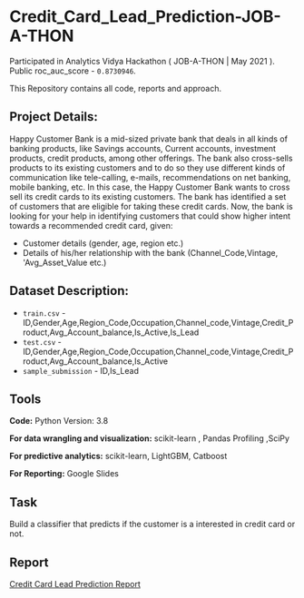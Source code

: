 # Credit_Card_Lead_Prediction-JOB-A-THON
Participated in Analytics Vidya Hackathon ( JOB-A-THON | May 2021 ). Public roc_auc_score - `0.8730946`.

This Repository contains all code, reports and approach.


## Project Details:

Happy Customer Bank is a mid-sized private bank that deals in all kinds of banking products, like Savings accounts,
Current accounts, investment products, credit products, among other offerings.
The bank also cross-sells products to its existing customers and to do so they use different kinds of communication like
tele-calling, e-mails, recommendations on net banking, mobile banking, etc.
In this case, the Happy Customer Bank wants to cross sell its credit cards to its existing customers. The bank has identified
a set of customers that are eligible for taking these credit cards.
Now, the bank is looking for your help in identifying customers that could show higher intent towards a recommended credit
card, given:
* Customer details (gender, age, region etc.)
* Details of his/her relationship with the bank (Channel_Code,Vintage, 'Avg_Asset_Value etc.)


## Dataset Description:

* `train.csv` - ID,Gender,Age,Region_Code,Occupation,Channel_code,Vintage,Credit_Product,Avg_Account_balance,Is_Active,Is_Lead
* `test.csv` - ID,Gender,Age,Region_Code,Occupation,Channel_code,Vintage,Credit_Product,Avg_Account_balance,Is_Active
* `sample_submission` - ID,Is_Lead


## Tools

**Code:** Python Version: 3.8

**For data wrangling and visualization:** scikit-learn , Pandas Profiling ,SciPy

**For predictive analytics:** scikit-learn, LightGBM, Catboost 

**For Reporting:** Google Slides

## Task 

Build a classifier that predicts if the customer is a interested in credit card or not.


## Report 

[Credit Card Lead Prediction Report](https://github.com/aayanmaity/Credit_Card_Lead_Prediction-JOB-A-THON/blob/main/Report/Credit%20Card%20Lead%20Prediction(Approach).pdf)
